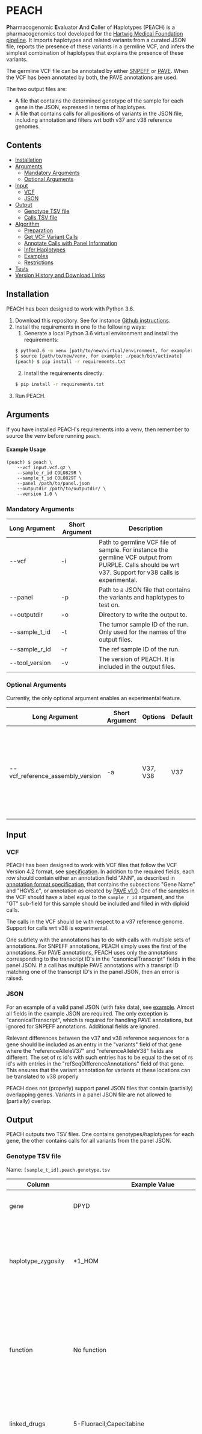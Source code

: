 # PEACH

**P**harmacogenomic **E**valuator **A**nd **C**aller of **H**aplotypes (PEACH) is a pharmacogenomics tool developed for 
the [Hartwig Medical Foundation pipeline](https://github.com/hartwigmedical/pipeline5). 
It imports haplotypes and related variants from a curated JSON file, reports the presence of these variants in a 
germline VCF, and infers the simplest combination of haplotypes that explains the presence of these variants. 

The germline VCF file can be annotated by either [SNPEFF](https://pcingola.github.io/SnpEff/) or [PAVE](https://github.com/hartwigmedical/hmftools/tree/master/pave).
When the VCF has been annotated by both, the PAVE annotations are used.

The two output files are:
* A file that contains the determined genotype of the sample for each gene in the JSON, expressed in terms of haplotypes.
* A file that contains calls for all positions of variants in the JSON file, including annotation and filters wrt both v37 and v38 reference genomes.

## Contents

* [Installation](#installation)
* [Arguments](#arguments)
  + [Mandatory Arguments](#mandatory-arguments)
  + [Optional Arguments](#optional-arguments)
* [Input](#input)
  + [VCF](#vcf)
  + [JSON](#json)
* [Output](#output)
  + [Genotype TSV file](#genotype-tsv-file)
  + [Calls TSV file](#calls-tsv-file)
* [Algorithm](#algorithm)
  + [Preparation](#preparation)
  + [Get_VCF Variant Calls](#get-vcf-variant-calls)
  + [Annotate Calls with Panel Information](#annotate-calls-with-panel-information)
  + [Infer Haplotypes](#infer-haplotypes)
  + [Examples](#examples)
  + [Restrictions](#restrictions)
* [Tests](#tests)
* [Version History and Download Links](#version-history-and-download-links)

## Installation
PEACH has been designed to work with Python 3.6.

1. Download this repository. See for instance [Github instructions](https://docs.github.com/en/github/creating-cloning-and-archiving-repositories/cloning-a-repository).
2. Install the requirements in one fo the following ways:
    1. Generate a local Python 3.6 virtual environment and install the requirements:
    ```bash
    $ python3.6 -m venv [path/to/new/virtual/environment, for example: ./peach]
    $ source [path/to/new/venv, for example: ./peach/bin/activate]
    (peach) $ pip install -r requirements.txt
    ```
    2. Install the requirements directly:
    ```bash
    $ pip install -r requirements.txt
    ```
3. Run PEACH.

## Arguments
If you have installed PEACH's requirements into a venv, then remember to source the venv before running `peach`.

#### Example Usage
```
(peach) $ peach \
    --vcf input.vcf.gz \
    --sample_r_id COLO829R \
    --sample_t_id COLO829T \
    --panel /path/to/panel.json 
    --outputdir /path/to/outputdir/ \
    --version 1.0 \
```

### Mandatory Arguments
| Long&nbsp;Argument | Short Argument | Description                                                                                                                                            |
|--------------------|----------------|--------------------------------------------------------------------------------------------------------------------------------------------------------|
| --vcf              | -i             | Path to germline VCF file of sample. For instance the germline VCF output from PURPLE. Calls should be wrt v37. Support for v38 calls is experimental. |
| --panel            | -p             | Path to a JSON file that contains the variants and haplotypes to test on.                                                                              |
| --outputdir        | -o             | Directory to write the output to.                                                                                                                      |
| --sample_t_id      | -t             | The tumor sample ID of the run. Only used for the names of the output files.                                                                           |
| --sample_r_id      | -r             | The ref sample ID of the run.                                                                                                                          |
| --tool_version     | -v             | The version of PEACH. It is included in the output files.                                                                                              |

### Optional Arguments
Currently, the only optional argument enables an experimental feature.

| Long&nbsp;Argument               | Short Argument | Options  | Default | Description                                                                                                                    |
|----------------------------------|----------------|----------|---------|--------------------------------------------------------------------------------------------------------------------------------|
| --vcf_reference_assembly_version | -a             | V37, V38 | V37     | The version of the reference assembly wrt which the vcf has been constructed. Support for V38 is experimental. Default is V37. |

## Input
### VCF
PEACH has been designed to work with VCF files that follow the VCF Version 4.2 format, see 
[specification](https://samtools.github.io/hts-specs/VCFv4.2.pdf). In addition to the required fields, 
each row should contain either an annotation field "ANN", as described in 
[annotation format specification](http://snpeff.sourceforge.net/VCFannotationformat_v1.0.pdf), that contains
the subsections "Gene Name" and "HGVS.c", 
or annotation as created by [PAVE v1.0](https://github.com/hartwigmedical/hmftools/tree/master/pave). 
One of the samples in the VCF should have a label 
equal to the `sample_r_id` argument,
and the "GT" sub-field for this sample should be included and filled in with diploid calls.

The calls in the VCF should be with respect to a v37 reference genome. Support for calls wrt v38 is experimental.

One subtlety with the annotations has to do with calls with multiple sets of annotations. 
For SNPEFF annotations, PEACH simply uses the first of the annotations. 
For PAVE annotations, PEACH uses only the annotations corresponding to the transcript ID's 
in the "canonicalTranscript" fields in the panel JSON.
If a call has multiple PAVE annotations with a transript ID matching one of the transcript ID's in the panel JSON,
then an error is raised.

### JSON
For an example of a valid panel JSON (with fake data), see 
[example](https://github.com/hartwigmedical/scripts/blob/master/peach/src/test_resources/test_panel.json).
Almost all fields in the example JSON are required. The only exception is "canonicalTranscript", 
which is required for handling PAVE annotations, but ignored for SNPEFF annotations. Additional fields are ignored. 

Relevant differences between the v37 and v38 reference sequences for a gene should be included as an entry in the "variants" field
of that gene where the "referenceAlleleV37" and "referenceAlleleV38" fields are different. The set of rs id's with such entries 
has to be equal to the set of rs id's with entries in the "refSeqDifferenceAnnotations" field of that gene.
This ensures that the variant annotation for variants at these locations can be translated to v38 properly

PEACH does not (properly) support panel JSON files that contain (partially) overlapping genes.
Variants in a panel JSON file are not allowed to (partially) overlap.

## Output
PEACH outputs two TSV files. One contains genotypes/haplotypes for each gene, the other contains calls for all variants from the panel JSON.
### Genotype TSV file
Name: `[sample_t_id].peach.genotype.tsv`

| Column                | Example Value                                                                    | Description                                                                                                                                              |
|-----------------------|----------------------------------------------------------------------------------|----------------------------------------------------------------------------------------------------------------------------------------------------------|
| gene                  | DPYD                                                                             | Gene for which this haplotype is called.                                                                                                                 |
| haplotype_zygosity    | *1_HOM                                                                           | Called haplotype including zygosity. If no haplotype could be called, has value "Unresolved Haplotype".                                                  |
| function              | No function                                                                      | Functionality of this haplotype. Wild type has function "Normal Function". If no haplotype could be called, has value "Unknown Function".                |
| linked_drugs          | 5-Fluoracil;Capecitabine                                                         | Drugs for which this haplotype is relevant, separated by ";".                                                                                            |
| url_prescription_info | https://www.some_url.com/5-Fluoracil;https://www.some_other_url.com/Capecitabine | For each listed drug, a url with information on how to translate abnormal haplotype function into an appropriate treatment adjustment. Separated by ";". |
| panel_version         | DPYDpanel_v1.3                                                                   | Name and version of panel JSON. Both are taken from fields in the JSON.                                                                                  |
| repo_version          | 1.0                                                                              | Version of PEACH.                                                                                                                                        |
| haplotype             | *1                                                                               | Called haplotype. If no haplotype could be called, has value "Unresolved Haplotype".                                                                     |
| zygosity              | HOM                                                                              | Whether haplotype call is homozygous (HOM) or heterozygous (HET). If no haplotype could be called, has value "N/A".                                      |

### Calls TSV file
Name: `[sample_t_id].peach.calls.tsv`

| Column                 | Example Value  | Description                                                                                                                                                                                             |
|------------------------|----------------|---------------------------------------------------------------------------------------------------------------------------------------------------------------------------------------------------------|
| gene                   | DPYD           | Gene to which the variant is related.                                                                                                                                                                   |
| chromosome_v37         | 1              | Chromosome of variant wrt v37 reference genome.                                                                                                                                                         |
| position_v37           | 98348885       | Position on chromosome wrt v37 reference genome. If unknown, has value "UNKNOWN".                                                                                                                       |
| position_v38           | 97883329       | Position on chromosome wrt v38 reference genome. If unknown, has value "UNKNOWN".                                                                                                                       |
| ref_v37                | G              | Reference allele wrt v37. If unknown, has value "UNKNOWN".                                                                                                                                              |
| ref_v38                | A              | Reference allele wrt v38. If unknown, has value "UNKNOWN".                                                                                                                                              |
| allele1                | A              | First of the called alleles. Order of alleles is lexicographical order.                                                                                                                                 |
| allele2                | A              | Second of the called alleles. Order of alleles is lexicographical order.                                                                                                                                |
| rsid                   | rs1801265      | Rs id(s) of variant. If more than one, then they are separated by ";". Taken from VCF if available. If not, taken from matching variant in panel JSON, if match exists. If not, has value ".".          |
| variant_annotation_v37 | 85C>T          | Variant annotation wrt v37. See [Get_VCF Variant Calls](#get-vcf-variant-calls) and [Annotate Calls with Panel Information](#annotate-calls-with-panel-information) for details.                        |
| filter_v37             | PASS           | Has value PASS, NO_CALL, UNKNOWN or INFERRED_PASS. See [Get_VCF Variant Calls](#get-vcf-variant-calls) and [Annotate Calls with Panel Information](#annotate-calls-with-panel-information) for details. |
| variant_annotation_v38 | REF_CALL       | Variant annotation wrt v38. See [Get_VCF Variant Calls](#get-vcf-variant-calls) and [Annotate Calls with Panel Information](#annotate-calls-with-panel-information) for details.                        |
| filter_v38             | NO_CALL        | Has value PASS, NO_CALL, UNKNOWN or INFERRED_PASS. See [Get_VCF Variant Calls](#get-vcf-variant-calls) and [Annotate Calls with Panel Information](#annotate-calls-with-panel-information) for details. |
| panel_version          | DPYDpanel_v1.3 | Name and version of panel JSON. Both are taken from fields in the JSON.                                                                                                                                 |
| repo_version           | 1.0            | Version of PEACH.                                                                                                                                                                                       |
| chromosome_v38         | chr1           | Chromosome of variant wrt v38 reference genome.                                                                                                                                                         |

## Algorithm
Haplotypes are commonly defined wrt a v38 reference genome. 
If the calls in the input VCF are wrt v37, then this requires a translation of v37 calls to v38 calls.
PEACH extracts the required knowledge of the differences between these reference genomes from the information in the panel JSON.
No matter wrt what reference genome version the calls in the input VCF have been defined, 
PEACH always tries to translate these calls to the other reference genome by using the information in the panel JSON, 
resulting in *full calls* with information for both versions. 
For haplotype calling we use the v38 information from the full calls. 

Define the *VCF RG version* as the reference genome version wrt which the calls in the VCF are defined. 
Define the *non-VCF RG version* as the reference genome version that is not the VCF RG version.

In broad strokes, PEACH does the following:
* Extract relevant calls from VCF, where relevance is determined by the panel JSON.
* Use information from the panel JSON to translate these calls to the other reference genome, where possible, and construct full calls.
* For each gene:
  + Determine for each variant how often each alt allele occurs (alt wrt v38).
  + Determine the unique simplest combination of haplotypes that completely explains that combination of alt alleles and counts.
If there is no unique simplest combination of haplotypes that completely explains the combination of alt alleles and counts, then declare "Unresolved Haplotype".
* Create output files.

### Preparation
First, the panel JSON is loaded and checked for consistency. 

### Get VCF Variant Calls
The calls for the sample `sample_r_id` are extracted from the VCF, and they are compared to the variants in the panel JSON file. 
Calls are ignored when none of the following are true:
* At least one of the rs id's of the call matches an rs id from the panel JSON.
* At least one of the covered positions of the call matches at least one of the covered positions of the variants in the panel JSON 
  for the VCF RG version.
In this comparison, the *covered positions* of a call or variant are the positions of the bases in the reference allele.

Let's call the remaining variants the *observed VCF calls*. 

For each variant in the panel JSON for which there is no matching observed VCF call, 
a call is created that is homozygously the reference allele, an *inferred VCF call*. 
More specifically, a call is added for a panel variant when there are no observed VCF calls such that either:
* The variant rs id matches one of the calls rs id's.
* The covered positions of the variant (partially) match the covered positions of the call (for the VCF RG version).

The observed and inferred VCF calls together form the list of calls that will be considered by PEACH, 
which we will call the *combined VCF calls*.

The annotation and filter of the combined VCF calls are determined in the following way:

| Condition                                     | Variant Annotation VCF RG Version | Filter VCF RG Version |
|-----------------------------------------------|-----------------------------------|-----------------------|
| Homozygous alt or heterozygous observed call. | From HGVS.c field in ANN in VCF   | PASS                  |
| Homozygous reference observed call.           | REF_CALL                          | PASS                  |
| Inferred call.                                | REF_CALL                          | NO_CALL               |

### Annotate Calls with Panel Information
For each of the combined VCF calls, an attempt is made to find a variant in the panel JSON that has the same VCF position and reference allele.

If successful:
* If the rs id of the call has not been set, then it is set to the value from the matching variant.
* If the gene of the call has been set based on the VCF, then compare with the gene from the panel and error out if they are different.
* If the gene of the call has not been set based on the VCF, then it is set to the gene from the matching variant.
* The reference allele and position wrt the non-VCF RG version are determined from the matching variant.

If unsuccessful:
* If the rs id of the call has not been set, set it to "UNKNOWN".
* If the gene of the call has not been set based on the VCF, then it is set to "UNKNOWN".
* Set reference allele and position wrt non-VCF RG version to "UNKNOWN".

Also, the correct annotation and filter wrt the non-VCF RG version are determined according to the following table, 
where an asterisk (*) indicates that any value is allowed:

| Matches variant in panel JSON | Type of call | Call is homozygous reference wrt non-VCF RG version | Reference alleles v37 and v38 are identical | All alleles are reference with v37 or v38 | Variant Annotation Non-VCF RG Version                  | Filter Non-VCF RG Version |
|-------------------------------|--------------|-----------------------------------------------------|---------------------------------------------|-------------------------------------------|--------------------------------------------------------|---------------------------|
| False                         | *            | *                                                   | *                                           | *                                         | Variant Annotation VCF RG Version + "?"                | UNKNOWN                   |
| True                          | Inferred     | True                                                | *                                           | *                                         | REF_CALL                                               | NO_CALL                   |
| True                          | Inferred     | False                                               | *                                           | *                                         | From "refSeqDifferenceAnnotations" field in panel JSON | INFERRED_PASS             |
| True                          | Observed     | True                                                | *                                           | *                                         | REF_CALL                                               | PASS                      |
| True                          | Observed     | False                                               | True                                        | *                                         | Variant Annotation VCF RG Version                      | PASS                      |
| True                          | Observed     | False                                               | False                                       | True                                      | From "refSeqDifferenceAnnotations" field in panel JSON | PASS                      |
| True                          | Observed     | False                                               | False                                       | False                                     | Variant Annotation VCF RG Version + "?"                | UNKNOWN                   |

The only exception to the above table is that when the Variant Annotation VCF RG Version is equal to "UNKNOWN", 
we do not actually add a question mark when the table says we should.

Note that an asterisk does not indicate that every value is actually possible. 
For instance, calls that do not match any variants from the panel JSON can only be observed calls, not inferred calls.
Furthermore, if there is no matching variant in the panel JSON, then PEACH does not know what the correct non-VCF RG version reference allele is, 
so it would be unknown whether the reference alleles wrt v37 and v38 are identical. 

Let's call these calls with both v37 and v38 details *full calls*.

### Infer Haplotypes
For the haplotype calling PEACH only uses the v38 and general information from the full calls, not the v37 information.

The goal is to find the simplest combination of haplotypes that explains the called variants. 

Sometimes, more than one combination of haplotypes could explain the calls. 
As an example, consider the DPYD gene and two variants for that gene: c.1905+1G>A and c.1627A>G. 
Separately, these variants form the haplotypes *2A and *5, and the haplotype *2B consists of both of these variants together.
A haplotype can contain multiple variants if these variants have a tendency to be inherited together.
If each variant is called once and if all of these variants and haplotypes are included in the panel JSON, then, to take this combined inheritance into account, 
PEACH prefers to call the haplotype combination as *2B_HET/*1_HET and not as *2A_HET/*5_HET. 
If you want PEACH to call *2A_HET/*5_HET instead of *2B_HET/*1_HET in this situation, then simply don't include *2B in the panel JSON.

To make this more precise, define the *length* of a haplotype combination as the total number of non-wild-type
haplotypes in the combination, where homozygous haplotype calls are counted as 2. 
PEACH will always attempt to call the unique haplotype combination of minimum length that explain all of the variant calls.
If there are no haplotype combinations that explain all of the variant calls, 
or if there is more than one combination of the same minimum length, 
then the haplotype combination for that gene is called as "Unresolved Haplotype". 

The only valid haplotype combination of length 0 is the homozygous wild type haplotype,
valid haplotype combinations of length 1 always include precisely one heterozygous wild type haplotype call,
and valid haplotype combinations of length at least 2 do not contain any calls for the wild type haplotype.

Note that when at least one of the VCF calls overlaps with but is not identical to 
one of the variants in the panel JSON, then the haplotype combination "Unresolved Haplotype" will be called, 
because this variant will be an observed VCF call that is not part of any haplotypes in the panel JSON.

#### Haplotype Calling Algorithm 
Haplotypes are called for each gene separately. First, collect the full calls that correspond to that gene. 
Then, extract the alt alleles wrt v38 from these full calls, 
and count the number of times each combination of position (v38) and alt allele (v38) occurs.
Use recursive descent to determine all haplotype combinations that perfectly explain all of these variants.
If there are no such combinations, then no haplotype combination can be called for this gene. 
If such combinations do exist, then the next step is to determine the length of
each valid haplotype combination. Find the minimum length of the valid haplotype combinations, 
and select the haplotype combinations whose length is equal to this minimum. 
If precisely one such haplotype combination exists, then this combination will be called for this gene.
If more than one haplotype combination of minimum length exists, then no haplotype combination is called for this gene.

### Examples
The data in these examples will be the completely fictional.
The examples will focus on fairly "standard" situations, and they will exclude all information that is not necessary to understand these situations. 
For details on non-standard situations, see the more detailed subsections of the [Algorithm](#algorithm) section.

Suppose that the panel JSON contains the following variants and haplotypes for the fictional gene FAKE,
and that FAKE is the only gene in the panel JSON.

| Rs Id | Reference Allele V37 | Reference Allele V38 | V38 Annotation for Reference Sequence Difference |
|-------|----------------------|----------------------|--------------------------------------------------|
| rs1   | A                    | A                    | N/A                                              |
| rs2   | TA                   | GC                   | c.6543GC>TA                                      |
| rs3   | GG                   | GG                   | N/A                                              |

| Haplotype      | Variants (Rs Id: Variant Allele wrt v38) |
|----------------|------------------------------------------|
| *1 (wild type) | None                                     |
| *2             | rs1: T                                   |
| *3             | rs2: TA                                  |
| *4             | rs3: G                                   |
| *5             | rs1: T, rs3: G                           |

#### No Calls
If there are no calls wrt v37 in the VCF, then the full calls are:

| Rs Id | Allele1 | Allele2 | Variant Annotation V37 | Filter V37 | Variant Annotation V38 | Filter V38    |
|-------|---------|---------|------------------------|------------|------------------------|---------------|
| rs1   | A       | A       | REF_CALL               | NO_CALL    | REF_CALL               | NO_CALL       |
| rs2   | TA      | TA      | REF_CALL               | NO_CALL    | c.6543GC>TA            | INFERRED_PASS |
| rs3   | GG      | GG      | REF_CALL               | NO_CALL    | REF_CALL               | NO_CALL       |

The only valid haplotype combination that explains these variants is *3_HOM, 
so this is the haplotype combination that is called for FAKE.

#### Homozygous Wild Type
Suppose that the v37 calls are the following:

| Rs Id | Allele1 | Allele2 | Variant Annotation V37 | Filter V37 |
|-------|---------|---------|------------------------|------------|
| rs1   | A       | A       | c.8483A>T              | PASS       |
| rs2   | GC      | GC      | c.6543TA>GC            | PASS       |
| rs3   | GG      | GG      | c.4838GG>G             | PASS       |

In this case, the full calls are:

| Rs Id | Allele1 | Allele2 | Variant Annotation V37 | Filter V37 | Variant Annotation V38 | Filter V38 |
|-------|---------|---------|------------------------|------------|------------------------|------------|
| rs1   | A       | A       | REF_CALL               | PASS       | REF_CALL               | PASS       |
| rs2   | GC      | GC      | c.6543TA>GC            | PASS       | REF_CALL               | PASS       |
| rs3   | GG      | GG      | REF_CALL               | PASS       | REF_CALL               | PASS       |

The only valid haplotype combination is *1_HOM, so this haplotype combination is called for FAKE.

#### Heterozygous Wild Type
Suppose that the v37 calls are the following:

| Rs Id | Allele1 | Allele2 | Variant Annotation V37 | Filter V37 |
|-------|---------|---------|------------------------|------------|
| rs1   | A       | A       | c.8483A>T              | PASS       |
| rs2   | TA      | GC      | c.6543TA>GC            | PASS       |
| rs3   | GG      | GG      | c.4838GG>G             | PASS       |

The full calls are:

| Rs Id | Allele1 | Allele2 | Variant Annotation V37 | Filter V37 | Variant Annotation V38 | Filter V38 |
|-------|---------|---------|------------------------|------------|------------------------|------------|
| rs1   | A       | A       | REF_CALL               | PASS       | REF_CALL               | PASS       |
| rs2   | GC      | TA      | c.6543TA>GC            | PASS       | c.6543GC>TA            | PASS       |
| rs3   | GG      | GG      | REF_CALL               | PASS       | REF_CALL               | PASS       |

The only valid haplotype combination for FAKE is *3_HET/*1_HET, so this haplotype combination is called.

#### Multiple Valid Haplotypes
Suppose that the v37 calls are the following:

| Rs Id | Allele1 | Allele2 | Variant Annotation V37 | Filter V37 |
|-------|---------|---------|------------------------|------------|
| rs1   | A       | T       | c.8483A>T              | PASS       |
| rs2   | GC      | GC      | c.6543TA>GC            | PASS       |
| rs3   | G       | G       | c.4838GG>G             | PASS       |

The resulting full calls are:

| Rs Id | Allele1 | Allele2 | Variant Annotation V37 | Filter V37 | Variant Annotation V38 | Filter V38 |
|-------|---------|---------|------------------------|------------|------------------------|------------|
| rs1   | A       | T       | c.8483A>T              | PASS       | c.8483A>T              | PASS       |
| rs2   | GC      | GC      | c.6543TA>GC            | PASS       | REF_CALL               | PASS       |
| rs3   | G       | G       | c.4838GG>G             | PASS       | c.4838GG>G             | PASS       |

The valid haplotype combinations are *2_HET/*4_HOM and *4_HET/*5_HET. 
These combinations have lengths 3 and 2, respectively, so the second combination is preferred.
The called haplotype combination for FAKE is *4_HET/*5_HET.

### Restrictions
PEACH does not support calling for multiple (partially) overlapping genes.
If one wishes to attain results for (partially) overlapping genes anyway,
split them across separate panel JSON files and run PEACH multiple times.

Variants in a panel JSON file are not allowed to (partially) overlap.

## Tests
To run PEACH's test suite, including mypy, run the script `test_peach`.
If you have installed PEACH's requirements into a venv, then remember to source the venv before running `test_peach`.

## Version History and Download Links
* [1.5](https://github.com/hartwigmedical/peach/releases/tag/v1.5)
  * Add support for [PAVE](https://github.com/hartwigmedical/hmftools/tree/master/pave) annotations.
  * Add optional "canonicalTranscript" entry in panel JSON. 
    * This entry is required for parsing PAVE annotations, and ignored for SNPEFF annotations.
* [1.4](https://github.com/hartwigmedical/peach/releases/tag/v1.4)
  * Change formats of output files to essentially being PEACH v1.0 output files with some additional columns, 
    to avoid breaking the expectations from downstream tools based on semantic versioning.
* [1.3](https://github.com/hartwigmedical/peach/releases/tag/v1.3)
  * Update sciki-allel version to fix pip-install failure.
* [1.2](https://github.com/hartwigmedical/peach/releases/tag/v1.2)
  * Allow for different chromosome names wrt v37 and v38 
  * Includes changes to the panel JSON and the genotype output file.
  * Improve clarity and consistency of logging.
* [1.1](https://github.com/hartwigmedical/peach/releases/tag/v1.1)
  * Add shell script `peach` for running PEACH.
  * Remove VCF filtering step. 
    * Remove VCFTools dependency.
    * Remove filtered-VCF output file.
  * Add experimental support for input VCF's for reference genomes with version v38. 
  * Change format of arguments to PEACH. 
    * Arguments are no longer positional. 
    * Remove arguments vcftools, recreate_bed and transcript_tsv, since they are no longer needed.
    * Add optional parameter for experimental v38 VCF support.
  * Change format of panel JSON.
    * Change key "url_prescription_info" to "urlPrescriptionInfo" for consistency with other keys.
    * Add "annotationV37" key for reference sequence differences, for support of v38 reference genomes.
  * Adjust format of genotype TSV output file.
    * Split "haplotype" column into "haplotype" and "zygosity".
  * Add script for running tests.
* [1.0](https://github.com/hartwigmedical/peach/releases/tag/v1.0)
  * First release
